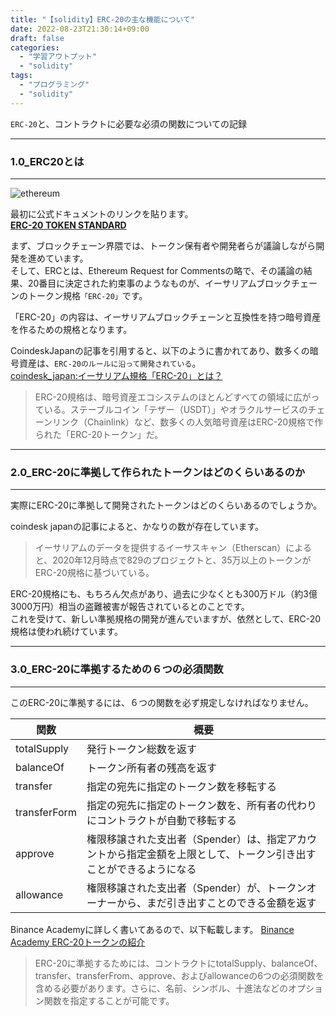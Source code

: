 ```yaml
---
title: "【solidity】ERC-20の主な機能について"
date: 2022-08-23T21:30:14+09:00
draft: false
categories:
  - "学習アウトプット"
  - "solidity"
tags:
  - "プログラミング"
  - "solidity"
---
```


`ERC-20`と、コントラクトに必要な必須の関数についての記録

<!--more-->
***

### 1.0_ERC20とは  

***
![ethereum](../../img/17_erc20.png)

最初に公式ドキュメントのリンクを貼ります。  
**[ERC-20 TOKEN STANDARD](hrome-extension://nkbihfbeogaeaoehlefnkodbefgpgknn/home.html#)**

まず、ブロックチェーン界隈では、トークン保有者や開発者らが議論しながら開発を進めています。  
そして、ERCとは、Ethereum Request for Commentsの略で、その議論の結果、20番目に決定された約束事のようなものが、イーサリアムブロックチェーンのトークン規格`「ERC-20」`です。  

「ERC-20」の内容は、イーサリアムブロックチェーンと互換性を持つ暗号資産を作るための規格となります。

CoindeskJapanの記事を引用すると、以下のように書かれてあり、数多くの暗号資産は、`ERC-20のルールに沿って開発されている`。  
[coindesk_japan:イーサリアム規格「ERC-20」とは？](https://www.coindeskjapan.com/99070/)
>ERC-20規格は、暗号資産エコシステムのほとんどすべての領域に広がっている。ステーブルコイン「テザー（USDT）」やオラクルサービスのチェーンリンク（Chainlink）など、数多くの人気暗号資産はERC-20規格で作られた「ERC-20トークン」だ。


***

### 2.0_ERC-20に準拠して作られたトークンはどのくらいあるのか

***

実際にERC-20に準拠して開発されたトークンはどのくらいあるのでしょうか。

coindesk japanの記事によると、かなりの数が存在しています。
>イーサリアムのデータを提供するイーサスキャン（Etherscan）によると、2020年12月時点で829のプロジェクトと、35万以上のトークンがERC-20規格に基づいている。

ERC-20規格にも、もちろん欠点があり、過去に少なくとも300万ドル（約3億3000万円）相当の盗難被害が報告されているとのことです。  
これを受けて、新しい準拠規格の開発が進んでいますが、依然として、ERC-20規格は使われ続けています。  

***

### 3.0_ERC-20に準拠するための６つの必須関数

***

このERC-20に準拠するには、６つの関数を必ず規定しなければなりません。

|  関数 |  概要 |
| ---------| ----------- |
|  totalSupply      |  発行トークン総数を返す       |
|  balanceOf|  トークン所有者の残高を返す   |
|  transfer  |  指定の宛先に指定のトークン数を移転する   |
|  transferForm  |  指定の宛先に指定のトークン数を、所有者の代わりにコントラクトが自動で移転する   |
|  approve  |  権限移譲された支出者（Spender）は、指定アカウントから指定金額を上限として、トークン引き出すことができるようになる   |
|  allowance  |  権限移譲された支出者（Spender）が、トークンオーナーから、まだ引き出すことのできる金額を返す   |

Binance Academyに詳しく書いてあるので、以下転載します。
[Binance Academy ERC-20トークンの紹介](https://academy.binance.com/ja/articles/an-introduction-to-erc-20-tokens)
>ERC-20に準拠するためには、コントラクトにtotalSupply、balanceOf、transfer、transferFrom、approve、およびallowanceの6つの必須関数を含める必要があります。さらに、名前、シンボル、十進法などのオプション関数を指定することが可能です。
